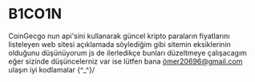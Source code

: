 # B1CO1N
CoinGecgo nun api'sini kullanarak güncel kripto paraların fiyatlarını listeleyen web sitesi
açıklamada söylediğim gibi sitemin eksiklerinin olduğunu düşünüyorum js de ilerledikçe bunları düzeltmeye çalışacagım 
eğer sizinde düşüncelerniz var ise lütfen bana ömer20696@gmail.com ulaşın
iyi kodlamalar  \{^_^}/
